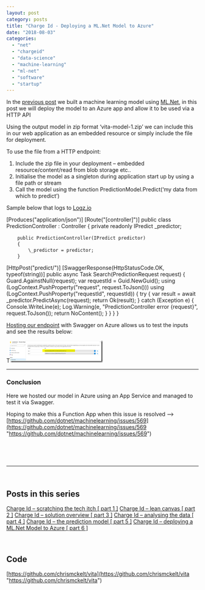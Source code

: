 ```yaml
---
layout: post
category: posts
title: "Charge Id - Deploying a ML.Net Model to Azure"
date: "2018-08-03"
categories: 
  - "net"
  - "chargeid"
  - "data-science"
  - "machine-learning"
  - "ml-net"
  - "software"
  - "startup"
---
```


In the [previous post](/blog/?p=668) we built a machine learning model using [ML.Net](http://dot.net/ml), in this post we will deploy the model to an Azure app and allow it to be used via a HTTP API

Using the output model in zip format ‘vita-model-1.zip’ we can include this in our web application as an embedded resource or simply include the file for deployment.

To use the file from a HTTP endpoint:

1. Include the zip file in your deployment – embedded resource/content/read from blob storage etc..
2. Initialise the model as a singleton during application start up by using a file path or stream
3. Call the model using the function PredictionModel.Predict(‘my data from which to predict’)

Sample below that logs to [Logz.io](https://logz.io/)

 \[Produces("application/json")\]
 \[Route("\[controller\]")\]
    public class PredictionController : Controller
    {
        private readonly IPredict \_predictor;

        public PredictionController(IPredict predictor)
        {
            \_predictor = predictor;
        }

 \[HttpPost("predict/")\]
 \[SwaggerResponse(HttpStatusCode.OK, typeof(string))\]
        public async Task<IActionResult> Search(PredictionRequest request)
        {
            Guard.AgainstNull(request);
            var requestId = Guid.NewGuid();
            using (LogContext.PushProperty("request", request.ToJson()))
            using (LogContext.PushProperty("requestId", requestId))
            {
                try
                {
                    var result = await \_predictor.PredictAsync(request);
                    return Ok(result);
                }
                catch (Exception e)
                {
                    Console.WriteLine(e);
                    Log.Warning(e, "PredictionController error {request}", request.ToJson());
                    return NoContent();
                }
            }
        }
    }

[Hosting our endpoint](https://chargeid-api-test.azurewebsites.net/swagger/index.html?url=/swagger/v1/swagger.json#!/Prediction/Prediction_Search) with Swagger on Azure allows us to test the inputs and see the results below:

T[![image](https://raw.githubusercontent.com/chrismckelt/chrismckelt.github.io/master/_posts/posts/images//image_thumb-3.png "image")](/https://raw.githubusercontent.com/chrismckelt/chrismckelt.github.io/master/_posts/posts/images//2018/08/image-3.png)

* * *

### Conclusion

Here we hosted our model in Azure using an App Service and managed to test it via Swagger.

Hoping to make this a Function App when this issue is resolved –> [https://github.com/dotnet/machinelearning/issues/569](https://github.com/dotnet/machinelearning/issues/569 "https://github.com/dotnet/machinelearning/issues/569")

 

 

* * *

 

## Posts in this series

[Charge Id – scratching the tech itch \[ part 1 \]](/blog/?p=460) [Charge Id – lean canvas \[ part 2 \]](/blog/?p=485) [Charge Id – solution overview \[ part 3 \]](/blog/?p=505) [Charge Id – analysing the data \[ part 4 \]](/blog/?p=507) [Charge Id – the prediction model \[ part 5 \]](/blog/?p=668) [Charge Id – deploying a ML.Net Model to Azure \[ part 6 \]](/blog/?p=705)

 

## Code

[https://github.com/chrismckelt/vita](https://github.com/chrismckelt/vita "https://github.com/chrismckelt/vita")
